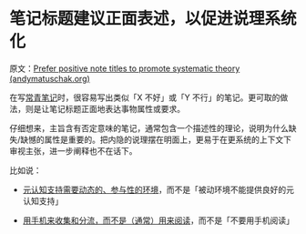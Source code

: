 # 笔记标题建议正面表述，以促进说理系统化

原文：[Prefer positive note titles to promote systematic theory (andymatuschak.org)](https://notes.andymatuschak.org/z8T6sLNco2benUMgcXUXeJh35eW2obP48DoPp)

在写[常青笔记](https://notes.andymatuschak.org/z4SDCZQeRo4xFEQ8H4qrSqd68ucpgE6LU155C)时，很容易写出类似「X 不好」或「Y 不行」的笔记。更可取的做法，则是让笔记标题正面地表达事物属性或要求。

仔细想来，主旨含有否定意味的笔记，通常包含一个描述性的理论，说明为什么缺失/缺憾的属性是重要的。把内隐的说理摆在明面上，更易于在更系统的上下文下审视主张，进一步阐释也不在话下。

比如说：

- [元认知支持需要动态的、参与性的环境](https://notes.andymatuschak.org/z6sGtFW1yd4qgcxkLQsEBEJWxLKmBdjMQzKfa)，而不是「被动环境不能提供良好的元认知支持」

- [用手机来收集和分流，而不是（通常）用来阅读](https://notes.andymatuschak.org/z3YtsKc76oFwr9fxWkcNwAQdV1JGpUQ46hJ79)，而不是「不要用手机阅读」